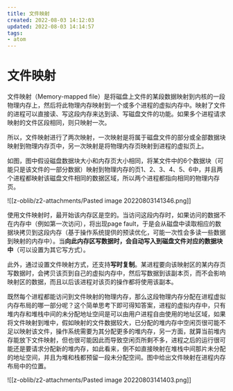 ```yaml
---
title: 文件映射
created: 2022-08-03 14:12:03
updated: 2022-08-03 14:14:57
tags: 
- atom
---
```

# 文件映射

文件映射（Memory-mapped file）是将磁盘上文件的某段数据映射到内核的一段物理内存上，然后将此物理内存映射到一个或多个进程的虚拟内存中。映射了文件的进程可以直接读、写这段内存来达到读、写磁盘文件的功能。如果多个进程请求映射的文件区段相同，则只映射一次。

所以，文件映射进行了两次映射，一次映射是将属于磁盘文件的部分或全部数据块映射到物理内存页中，另一次映射是将物理内存页映射到进程的虚拟页上。

如图，图中假设磁盘数据块大小和内存页大小相同，将某文件中的6个数据块（可能只是该文件的一部分数据）映射到物理内存的页1、2、3、4、5、6中，并且两个进程都映射该磁盘文件相同的数据区域，所以两个进程都指向相同的物理内存页。

![[z-oblib/z2-attachments/Pasted image 20220803141346.png]]

使用文件映射时，最开始该内存区是空的。当访问这段内存时，如果访问的数据不在内存中（例如第一次访问），将出现page fault，于是会从磁盘中读取相应的数据块拷贝到这段内存（基于操作系统提供的预读优化，可能一次性会多读一些数据到映射的内存中）。当**向此内存区写数据时，会自动写入到磁盘文件对应的数据块中**（可以设置为其它写方式）。

此外，通过设置文件映射方式，还支持**写时复制**。某进程要向该映射区的某内存页写数据时，会拷贝该页到自己的虚拟内存中，然后写数据到该副本页，而不会影响映射区的数据，而且以后该进程对该页的操作都将使用该副本。

既然每个进程都能访问到文件映射的物理内存，那么这段物理内存分配在进程虚拟内存布局的哪一部分呢？这个简单思考下即可得知答案，进程的虚拟内存中，只有堆内存和堆栈中间的未分配地址空间是可以由用户进程自由使用的地址区域，如果将文件映射到堆中，假如映射的文件数据较大，已分配的堆内存中空闲页很可能不足以映射该文件，操作系统需要为其分配更多的堆内存，另一方面，就算当前堆内存能放下文件映射，但也很可能因此而导致空闲页所剩不多，进程之后的运行很可能还是要请求分配新的堆内存，如此看来，倒不如直接映射在堆栈中间那片未分配的地址空间，并且为堆和栈都预留一段未分配空间。图中给出文件映射在进程内存布局中的位置。

![[z-oblib/z2-attachments/Pasted image 20220803141403.png]]

